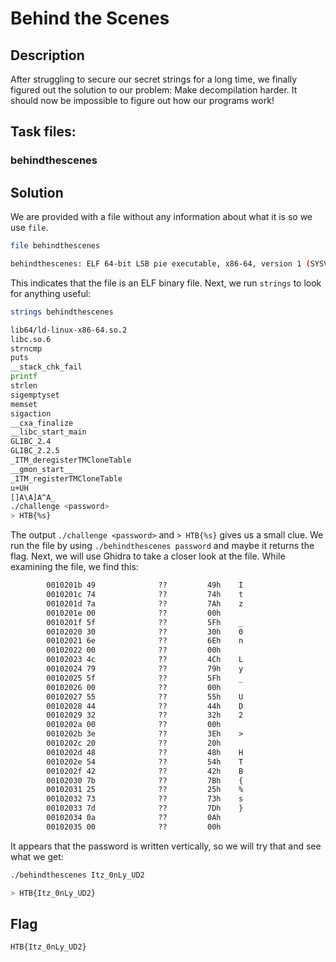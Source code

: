 # Behind the Scenes

## Description

After struggling to secure our secret strings for a long time, we finally figured out the solution to our problem: Make decompilation harder. It should now be impossible to figure out how our programs work!

## Task files:

### behindthescenes

## Solution

We are provided with a file without any information about what it is so we use ```file```.

```bash
file behindthescenes

behindthescenes: ELF 64-bit LSB pie executable, x86-64, version 1 (SYSV), dynamically linked, interpreter /lib64/ld-linux-x86-64.so.2, BuildID[sha1]=e60ae4c886619b869178148afd12d0a5428bfe18, for GNU/Linux 3.2.0, not stripped
```

This indicates that the file is an ELF binary file. Next, we run ```strings``` to look for anything useful:

```bash
strings behindthescenes

lib64/ld-linux-x86-64.so.2
libc.so.6
strncmp
puts
__stack_chk_fail
printf
strlen
sigemptyset
memset
sigaction
__cxa_finalize
__libc_start_main
GLIBC_2.4
GLIBC_2.2.5
_ITM_deregisterTMCloneTable
__gmon_start__
_ITM_registerTMCloneTable
u+UH
[]A\A]A^A_
./challenge <password>
> HTB{%s}
```

The output ```./challenge <password>``` and ```> HTB{%s}``` gives us a small clue. We run the file by using ```./behindthescenes password``` and maybe it returns the flag. Next, we will use Ghidra to take a closer look at the file. While examining the file, we find this:


```nasm
        0010201b 49              ??         49h    I
        0010201c 74              ??         74h    t
        0010201d 7a              ??         7Ah    z
        0010201e 00              ??         00h
        0010201f 5f              ??         5Fh    _
        00102020 30              ??         30h    0
        00102021 6e              ??         6Eh    n
        00102022 00              ??         00h
        00102023 4c              ??         4Ch    L
        00102024 79              ??         79h    y
        00102025 5f              ??         5Fh    _
        00102026 00              ??         00h
        00102027 55              ??         55h    U
        00102028 44              ??         44h    D
        00102029 32              ??         32h    2
        0010202a 00              ??         00h
        0010202b 3e              ??         3Eh    >
        0010202c 20              ??         20h     
        0010202d 48              ??         48h    H
        0010202e 54              ??         54h    T
        0010202f 42              ??         42h    B
        00102030 7b              ??         7Bh    {
        00102031 25              ??         25h    %
        00102032 73              ??         73h    s
        00102033 7d              ??         7Dh    }
        00102034 0a              ??         0Ah
        00102035 00              ??         00h
```

It appears that the password is written vertically, so we will try that and see what we get:

```bash
./behindthescenes Itz_0nLy_UD2

> HTB{Itz_0nLy_UD2}
```

## Flag

```
HTB{Itz_0nLy_UD2}
```

